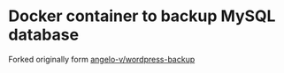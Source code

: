# Docker container to backup MySQL database

Forked originally form [angelo-v/wordpress-backup](https://github.com/angelo-v/wordpress-backup)